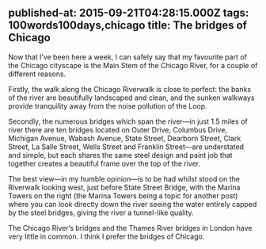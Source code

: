 published-at: 2015-09-21T04:28:15.000Z
tags: 100words100days,chicago
title: The bridges of Chicago
---
<p>Now that I’ve been here a week, I can safely say that my favourite part of the Chicago cityscape is the Main Stem of the Chicago River, for a couple of different reasons.</p><p>Firstly, the walk along the Chicago Riverwalk is close to perfect: the banks of the river are beautifully landscaped and clean, and the sunken walkways provide tranquility away from the noise pollution of the Loop.</p><p>Secondly, the numerous bridges which span the river—in just 1.5 miles of river there are ten bridges located on Outer Drive, Columbus Drive, Michigan Avenue, Wabash Avenue, State Street, Dearborn Street, Clark Street, La Salle Street, Wells Street and Franklin Street—are understated and simple, but each shares the same steel design and paint job that together creates a beautiful frame over the top of the river.</p><p>The best view—in my humble opinion—is to be had whilst stood on the Riverwalk looking west, just before State Street Bridge, with the Marina Towers on the right (the Marina Towers being a topic for another post) where you can look directly down the river seeing the water entirely capped by the steel bridges, giving the river a tunnel-like quality.</p><p>The Chicago River’s bridges and the Thames River bridges in London have very little in common. I think I prefer the bridges of Chicago.</p>